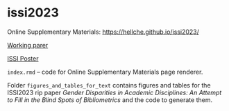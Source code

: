 # issi2023

Online Supplementary Materials: https://hellche.github.io/issi2023/

[Working parer](/texts/ISSI2023_Chechik_v2.pdf)

[ISSI Poster](/texts/ISSI2023_posters_Chechik.pdf)

`index.rmd` – code for Online Supplementary Materials page renderer. 

Folder `figures_and_tables_for_text` contains figures and tables for the ISSI2023 rip paper *Gender Disparities in Academic Disciplines: An Attempt to Fill in the Blind Spots of Bibliometrics* and the code to generate them.
